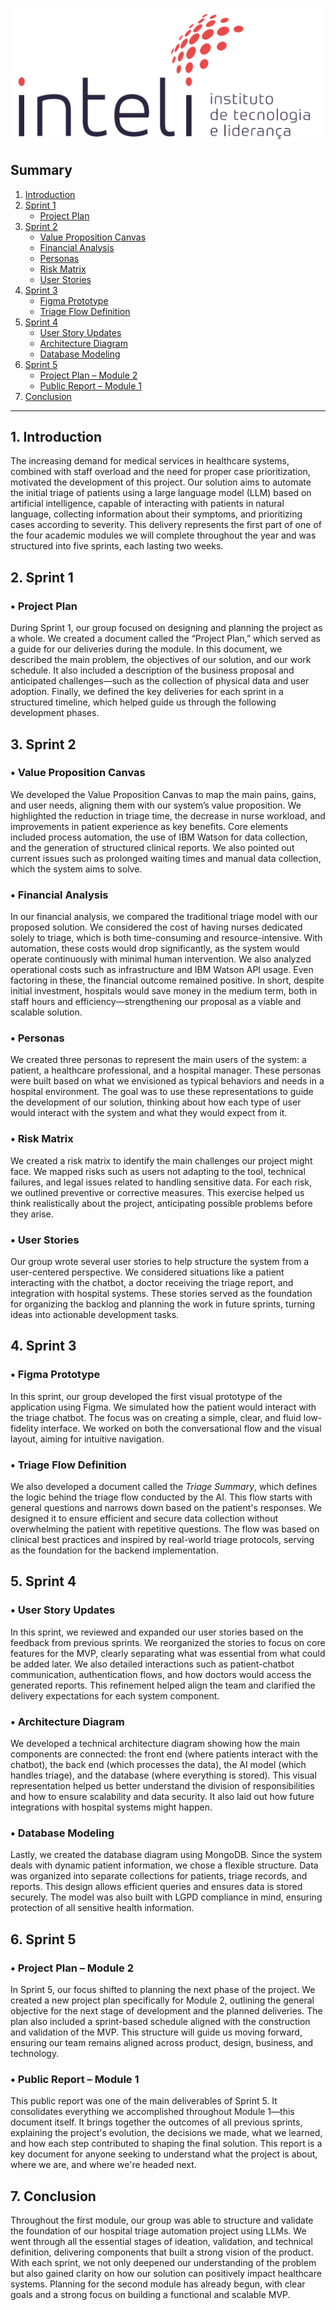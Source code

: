 [![Inteli Logo](./imgs/inteli_logo.png)](./imgs/inteli_logo.png)


## Summary
1. [Introduction](#-1-introduction)  
2. [Sprint 1](#-2-sprint-1)  
   - [Project Plan](#project-plan)  
3. [Sprint 2](#-3-sprint-2)  
   - [Value Proposition Canvas](#value-proposition-canvas)  
   - [Financial Analysis](#financial-analysis)  
   - [Personas](#personas)  
   - [Risk Matrix](#risk-matrix)  
   - [User Stories](#user-stories)  
4. [Sprint 3](#-4-sprint-3)  
   - [Figma Prototype](#figma-prototype)  
   - [Triage Flow Definition](#triage-flow-definition)  
5. [Sprint 4](#-5-sprint-4)  
   - [User Story Updates](#user-story-updates)  
   - [Architecture Diagram](#architecture-diagram)  
   - [Database Modeling](#database-modeling)  
6. [Sprint 5](#-6-sprint-5)  
   - [Project Plan – Module 2](#project-plan--module-2)  
   - [Public Report – Module 1](#public-report--module-1)  
7. [Conclusion](#-7-conclusion)

---------------------------------------------------------------------------------------------------------------------------------------



## 1. Introduction

The increasing demand for medical services in healthcare systems, combined with staff overload and the need for proper case prioritization, motivated the development of this project. Our solution aims to automate the initial triage of patients using a large language model (LLM) based on artificial intelligence, capable of interacting with patients in natural language, collecting information about their symptoms, and prioritizing cases according to severity. This delivery represents the first part of one of the four academic modules we will complete throughout the year and was structured into five sprints, each lasting two weeks.

## 2. Sprint 1

### • Project Plan  
During Sprint 1, our group focused on designing and planning the project as a whole. We created a document called the “Project Plan,” which served as a guide for our deliveries during the module. In this document, we described the main problem, the objectives of our solution, and our work schedule. It also included a description of the business proposal and anticipated challenges—such as the collection of physical data and user adoption. Finally, we defined the key deliveries for each sprint in a structured timeline, which helped guide us through the following development phases.

## 3. Sprint 2

### • Value Proposition Canvas  
We developed the Value Proposition Canvas to map the main pains, gains, and user needs, aligning them with our system’s value proposition. We highlighted the reduction in triage time, the decrease in nurse workload, and improvements in patient experience as key benefits. Core elements included process automation, the use of IBM Watson for data collection, and the generation of structured clinical reports. We also pointed out current issues such as prolonged waiting times and manual data collection, which the system aims to solve.

### • Financial Analysis  
In our financial analysis, we compared the traditional triage model with our proposed solution. We considered the cost of having nurses dedicated solely to triage, which is both time-consuming and resource-intensive. With automation, these costs would drop significantly, as the system would operate continuously with minimal human intervention. We also analyzed operational costs such as infrastructure and IBM Watson API usage. Even factoring in these, the financial outcome remained positive. In short, despite initial investment, hospitals would save money in the medium term, both in staff hours and efficiency—strengthening our proposal as a viable and scalable solution.

### • Personas  
We created three personas to represent the main users of the system: a patient, a healthcare professional, and a hospital manager. These personas were built based on what we envisioned as typical behaviors and needs in a hospital environment. The goal was to use these representations to guide the development of our solution, thinking about how each type of user would interact with the system and what they would expect from it.

### • Risk Matrix  
We created a risk matrix to identify the main challenges our project might face. We mapped risks such as users not adapting to the tool, technical failures, and legal issues related to handling sensitive data. For each risk, we outlined preventive or corrective measures. This exercise helped us think realistically about the project, anticipating possible problems before they arise.

### • User Stories  
Our group wrote several user stories to help structure the system from a user-centered perspective. We considered situations like a patient interacting with the chatbot, a doctor receiving the triage report, and integration with hospital systems. These stories served as the foundation for organizing the backlog and planning the work in future sprints, turning ideas into actionable development tasks.

## 4. Sprint 3

### • Figma Prototype  
In this sprint, our group developed the first visual prototype of the application using Figma. We simulated how the patient would interact with the triage chatbot. The focus was on creating a simple, clear, and fluid low-fidelity interface. We worked on both the conversational flow and the visual layout, aiming for intuitive navigation.

### • Triage Flow Definition  
We also developed a document called the *Triage Summary*, which defines the logic behind the triage flow conducted by the AI. This flow starts with general questions and narrows down based on the patient's responses. We designed it to ensure efficient and secure data collection without overwhelming the patient with repetitive questions. The flow was based on clinical best practices and inspired by real-world triage protocols, serving as the foundation for the backend implementation.

## 5. Sprint 4

### • User Story Updates  
In this sprint, we reviewed and expanded our user stories based on the feedback from previous sprints. We reorganized the stories to focus on core features for the MVP, clearly separating what was essential from what could be added later. We also detailed interactions such as patient-chatbot communication, authentication flows, and how doctors would access the generated reports. This refinement helped align the team and clarified the delivery expectations for each system component.

### • Architecture Diagram  
We developed a technical architecture diagram showing how the main components are connected: the front end (where patients interact with the chatbot), the back end (which processes the data), the AI model (which handles triage), and the database (where everything is stored). This visual representation helped us better understand the division of responsibilities and how to ensure scalability and data security. It also laid out how future integrations with hospital systems might happen.

### • Database Modeling  
Lastly, we created the database diagram using MongoDB. Since the system deals with dynamic patient information, we chose a flexible structure. Data was organized into separate collections for patients, triage records, and reports. This design allows efficient queries and ensures data is stored securely. The model was also built with LGPD compliance in mind, ensuring protection of all sensitive health information.

## 6. Sprint 5

### • Project Plan – Module 2  
In Sprint 5, our focus shifted to planning the next phase of the project. We created a new project plan specifically for Module 2, outlining the general objective for the next stage of development and the planned deliveries. The plan also included a sprint-based schedule aligned with the construction and validation of the MVP. This structure will guide us moving forward, ensuring our team remains aligned across product, design, business, and technology.

### • Public Report – Module 1  
This public report was one of the main deliverables of Sprint 5. It consolidates everything we accomplished throughout Module 1—this document itself. It brings together the outcomes of all previous sprints, explaining the project's evolution, the decisions we made, what we learned, and how each step contributed to shaping the final solution. This report is a key document for anyone seeking to understand what the project is about, where we are, and where we're headed next.

## 7. Conclusion

Throughout the first module, our group was able to structure and validate the foundation of our hospital triage automation project using LLMs. We went through all the essential stages of ideation, validation, and technical definition, delivering components that built a strong vision of the product. With each sprint, we not only deepened our understanding of the problem but also gained clarity on how our solution can positively impact healthcare systems. Planning for the second module has already begun, with clear goals and a strong focus on building a functional and scalable MVP.
